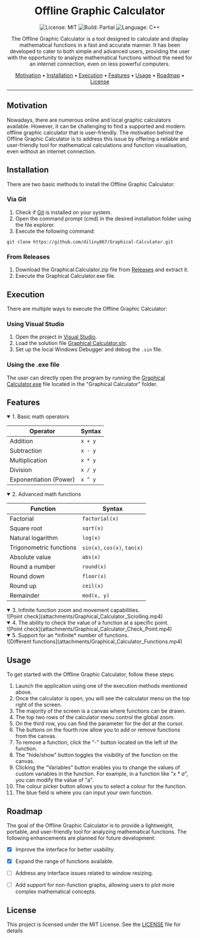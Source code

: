 <div align="center">

# Offline Graphic Calculator

![License: MIT](https://img.shields.io/badge/license-MIT-blue.svg?style=for-the-badge)
![Build: Partial](https://img.shields.io/badge/build-partial-brightgreen?style=for-the-badge)
![Language: C++](https://img.shields.io/badge/language-c%2B%2B-blue?style=for-the-badge)

The Offline Graphic Calculator is a tool designed to calculate and display mathematical functions in a fast and accurate manner. It has been developed to cater to both simple and advanced users, providing the user with the opportunity to analyze mathematical functions without the need for an internet connection, even on less powerful computers.

[Motivation](#motivation) •
[Installation](#installation) •
[Execution](#execution) •
[Features](#features) •
[Usage](#usage) •
[Roadmap](#roadmap) •
[License](#license)

</div>

---

## Motivation

Nowadays, there are numerous online and local graphic calculators available. However, it can be challenging to find a supported and modern offline graphic calculator that is user-friendly. The motivation behind the Offline Graphic Calculator is to address this issue by offering a reliable and user-friendly tool for mathematical calculations and function visualisation, even without an internet connection.

## Installation

There are two basic methods to install the Offline Graphic Calculator:

### Via Git

1. Check if [Git](https://git-scm.com) is installed on your system.
2. Open the command prompt (cmd) in the desired installation folder using the file explorer.
3. Execute the following command:

```shell
git clone https://github.com/diliny867/Graphical-Calculator.git
```

### From Releases

1. Download the Graphical.Calculator.zip file from [Releases](https://github.com/diliny867/Graphical-Calculator/releases) and extract it.
2. Execute the Graphical Calculator.exe file.

## Execution

There are multiple ways to execute the Offline Graphic Calculator:

### Using Visual Studio

1. Open the project in [Visual Studio](https://visualstudio.microsoft.com/).
2. Load the solution file [Graphical Calculator.sln](https://github.com/diliny867/Graphical-Calculator/blob/master/Graphical%20Calculator.sln).
3. Set up the local Windows Debugger and debug the `.sin` file.

### Using the .exe file

The user can directly open the program by running the [Graphical Calculator.exe](https://github.com/diliny867/Graphical-Calculator/blob/master/Graphical%20Calculator/Graphical%20Calculator.exe) file located in the "Graphical Calculator" folder.

## Features

<details open> <summary> 1. Basic math operators </summary>

| Operator               | Syntax  |
| ---------------------- | ------- |
| Addition               | `x + y` |
| Subtraction            | `x - y` |
| Multiplication         | `x * y` |
| Division               | `x / y` |
| Exponentiation (Power) | `x ^ y` |

</details>

<details open> 
<summary> 2. Advanced math functions </summary>

| Function                | Syntax                       |
| ----------------------- | ---------------------------- |
| Factorial               | `factorial(x)`               |
| Square root             | `sqrt(x)`                    |
| Natural logarithm       | `log(x)`                     |
| Trigonometric functions | `sin(x)`, `cos(x)`, `tan(x)` |
| Absolute value          | `abs(x)`                     |
| Round a number          | `round(x)`                   |
| Round down              | `floor(x)`                   |
| Round up                | `ceil(x)`                    |
| Remainder               | `mod(x, y)`                  |

</details>

<details open> 
<summary> 3. Infinite function zoom and movement capabilities. </summary> 
![Point check](attachments/Graphical_Calculator_Scrolling.mp4)

</details>

<details open> 
<summary> 4. The ability to check the value of a function at a specific point. </summary> 
![Point check](attachments/Graphical_Calculator_Check_Point.mp4)

</details>

<details open> 
<summary> 5. Support for an *infinite* number of functions. </summary> 
![Different functions](attachments/Graphical_Calculator_Functions.mp4)

</details>

## Usage

To get started with the Offline Graphic Calculator, follow these steps:

1. Launch the application using one of the execution methods mentioned above.
2. Once the calculator is open, you will see the calculator menu on the top right of the screen.
3. The majority of the screen is a canvas where functions can be drawn.
4. The top two rows of the calculator menu control the global zoom.
5. On the third row, you can find the parameter for the dot at the cursor.
6. The buttons on the fourth row allow you to add or remove functions from the canvas.
7. To remove a function, click the "-" button located on the left of the function.
8. The "hide/show" button toggles the visibility of the function on the canvas.
9. Clicking the "Variables" button enables you to change the values of custom variables in the function. For example, in a function like "_x \* a_", you can modify the value of "a".
10. The colour picker button allows you to select a colour for the function.
11. The blue field is where you can input your own function.

## Roadmap

The goal of the Offline Graphic Calculator is to provide a lightweight, portable, and user-friendly tool for analyzing mathematical functions. The following enhancements are planned for future development:

- [x] Improve the interface for better usability.

- [x] Expand the range of functions available.

- [ ] Address any interface issues related to window resizing.

- [ ] Add support for non-function graphs, allowing users to plot more complex mathematical concepts.

## License

This project is licensed under the MIT License. See the [LICENSE](https://github.com/diliny867/Graphical-Calculator/blob/master/LICENSE) file for details
